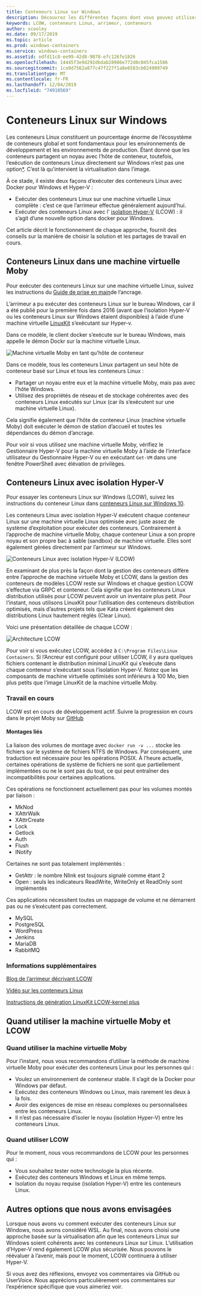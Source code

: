 ```yaml
---
title: Conteneurs Linux sur Windows
description: Découvrez les différentes façons dont vous pouvez utiliser Hyper-V pour exécuter des conteneurs Linux sur Windows comme s’ils étaient natifs.
keywords: LCOW, conteneurs Linux, arrimeur, conteneurs
author: scooley
ms.date: 09/17/2019
ms.topic: article
ms.prod: windows-containers
ms.service: windows-containers
ms.assetid: edfd11c8-ee99-42d8-9878-efc126fe1826
ms.openlocfilehash: 14445f3e9d292dbdab28986e772d0c045fca1586
ms.sourcegitcommit: 1ca9d7562a877c47f227f1a8e6583cb024909749
ms.translationtype: MT
ms.contentlocale: fr-FR
ms.lasthandoff: 12/04/2019
ms.locfileid: "74910569"
---
```

# <a name="linux-containers-on-windows"></a>Conteneurs Linux sur Windows

Les conteneurs Linux constituent un pourcentage énorme de l’écosystème de conteneurs global et sont fondamentaux pour les environnements de développement et les environnements de production.  Étant donné que les conteneurs partagent un noyau avec l’hôte de conteneur, toutefois, l’exécution de conteneurs Linux directement sur Windows n’est pas une option[*](linux-containers.md#other-options-we-considered).  C’est là qu’intervient la virtualisation dans l’image.

À ce stade, il existe deux façons d’exécuter des conteneurs Linux avec Docker pour Windows et Hyper-V :

- Exécuter des conteneurs Linux sur une machine virtuelle Linux complète : c’est ce que l’arrimeur effectue généralement aujourd’hui.
- Exécuter des conteneurs Linux avec l' [isolation Hyper-V](../manage-containers/hyperv-container.md) (LCOW) : il s’agit d’une nouvelle option dans docker pour Windows.

Cet article décrit le fonctionnement de chaque approche, fournit des conseils sur la manière de choisir la solution et les partages de travail en cours.

## <a name="linux-containers-in-a-moby-vm"></a>Conteneurs Linux dans une machine virtuelle Moby

Pour exécuter des conteneurs Linux sur une machine virtuelle Linux, suivez les instructions du [Guide de prise en main](https://docs.docker.com/docker-for-windows/)de l’ancrage.

L’arrimeur a pu exécuter des conteneurs Linux sur le bureau Windows, car il a été publié pour la première fois dans 2016 (avant que l’isolation Hyper-V ou les conteneurs Linux sur Windows étaient disponibles) à l’aide d’une machine virtuelle [LinuxKit](https://github.com/linuxkit/linuxkit) s’exécutant sur Hyper-v.

Dans ce modèle, le client docker s’exécute sur le bureau Windows, mais appelle le démon Dockr sur la machine virtuelle Linux.

![Machine virtuelle Moby en tant qu’hôte de conteneur](media/MobyVM.png)

Dans ce modèle, tous les conteneurs Linux partagent un seul hôte de conteneur basé sur Linux et tous les conteneurs Linux :

* Partager un noyau entre eux et la machine virtuelle Moby, mais pas avec l’hôte Windows.
* Utilisez des propriétés de réseau et de stockage cohérentes avec des conteneurs Linux exécutés sur Linux (car ils s’exécutent sur une machine virtuelle Linux).

Cela signifie également que l’hôte de conteneur Linux (machine virtuelle Moby) doit exécuter le démon de station d’accueil et toutes les dépendances du démon d’ancrage.

Pour voir si vous utilisez une machine virtuelle Moby, vérifiez le Gestionnaire Hyper-V pour la machine virtuelle Moby à l’aide de l’interface utilisateur du Gestionnaire Hyper-V ou en exécutant `Get-VM` dans une fenêtre PowerShell avec élévation de privilèges.

## <a name="linux-containers-with-hyper-v-isolation"></a>Conteneurs Linux avec isolation Hyper-V

Pour essayer les conteneurs Linux sur Windows (LCOW), suivez les instructions du conteneur Linux dans [conteneurs Linux sur Windows 10](../quick-start/quick-start-windows-10-linux.md).

Les conteneurs Linux avec isolation Hyper-V exécutent chaque conteneur Linux sur une machine virtuelle Linux optimisée avec juste assez de système d’exploitation pour exécuter des conteneurs. Contrairement à l’approche de machine virtuelle Moby, chaque conteneur Linux a son propre noyau et son propre bac à sable (sandbox) de machine virtuelle. Elles sont également gérées directement par l’arrimeur sur Windows.

![Conteneurs Linux avec isolation Hyper-V (LCOW)](media/lcow-approach.png)

En examinant de plus près la façon dont la gestion des conteneurs diffère entre l’approche de machine virtuelle Moby et LCOW, dans la gestion des conteneurs de modèles LCOW reste sur Windows et chaque gestion LCOW s’effectue via GRPC et conteneur.  Cela signifie que les conteneurs Linux distribution utilisés pour LCOW peuvent avoir un inventaire plus petit.  Pour l’instant, nous utilisons LinuxKit pour l’utilisation des conteneurs distribution optimisés, mais d’autres projets tels que Kata créent également des distributions Linux hautement réglés (Clear Linux).

Voici une présentation détaillée de chaque LCOW :

![Architecture LCOW](media/lcow.png)

Pour voir si vous exécutez LCOW, accédez à `C:\Program Files\Linux Containers`. Si l’Ancreur est configuré pour utiliser LCOW, il y aura quelques fichiers contenant le distribution minimal LinuxKit qui s’exécute dans chaque conteneur s’exécutant sous l’isolation Hyper-V.  Notez que les composants de machine virtuelle optimisés sont inférieurs à 100 Mo, bien plus petits que l’image LinuxKit de la machine virtuelle Moby.

### <a name="work-in-progress"></a>Travail en cours

LCOW est en cours de développement actif. Suivre la progression en cours dans le projet Moby sur [GitHub](https://github.com/moby/moby/issues/33850)

#### <a name="bind-mounts"></a>Montages liés

La liaison des volumes de montage avec `docker run -v ...` stocke les fichiers sur le système de fichiers NTFS de Windows. Par conséquent, une traduction est nécessaire pour les opérations POSIX. À l’heure actuelle, certaines opérations de système de fichiers ne sont que partiellement implémentées ou ne le sont pas du tout, ce qui peut entraîner des incompatibilités pour certaines applications.

Ces opérations ne fonctionnent actuellement pas pour les volumes montés par liaison :

* MkNod
* XAttrWalk
* XAttrCreate
* Lock
* Getlock
* Auth
* Flush
* INotify

Certaines ne sont pas totalement implémentés :

* GetAttr : le nombre Nlink est toujours signalé comme étant 2
* Open : seuls les indicateurs ReadWrite, WriteOnly et ReadOnly sont implémentés

Ces applications nécessitent toutes un mappage de volume et ne démarrent pas ou ne s’exécutent pas correctement.

* MySQL
* PostgreSQL
* WordPress
* Jenkins
* MariaDB
* RabbitMQ

### <a name="extra-information"></a>Informations supplémentaires

[Blog de l’arrimeur décrivant LCOW](https://blog.docker.com/2017/11/docker-for-windows-17-11/)

[Vidéo sur les conteneurs Linux](https://sec.ch9.ms/ch9/1e5a/08ff93f2-987e-4f8d-8036-2570dcac1e5a/LinuxContainer.mp4)

[Instructions de génération LinuxKit LCOW-kernel plus](https://github.com/linuxkit/lcow)

## <a name="when-to-use-moby-vm-vs-lcow"></a>Quand utiliser la machine virtuelle Moby et LCOW

### <a name="when-to-use-moby-vm"></a>Quand utiliser la machine virtuelle Moby

Pour l’instant, nous vous recommandons d’utiliser la méthode de machine virtuelle Moby pour exécuter des conteneurs Linux pour les personnes qui :

- Voulez un environnement de conteneur stable.  Il s’agit de la Docker pour Windows par défaut.
- Exécutez des conteneurs Windows ou Linux, mais rarement les deux à la fois.
- Avoir des exigences de mise en réseau complexes ou personnalisées entre les conteneurs Linux.
- Il n’est pas nécessaire d’isoler le noyau (isolation Hyper-V) entre les conteneurs Linux.

### <a name="when-to-use-lcow"></a>Quand utiliser LCOW

Pour le moment, nous vous recommandons de LCOW pour les personnes qui :

- Vous souhaitez tester notre technologie la plus récente.
- Exécutez des conteneurs Windows et Linux en même temps.
- Isolation du noyau requise (isolation Hyper-V) entre les conteneurs Linux.

## <a name="other-options-we-considered"></a>Autres options que nous avons envisagées

Lorsque nous avons vu comment exécuter des conteneurs Linux sur Windows, nous avons considéré WSL. Au final, nous avons choisi une approche basée sur la virtualisation afin que les conteneurs Linux sur Windows soient cohérents avec les conteneurs Linux sur Linux. L’utilisation d’Hyper-V rend également LCOW plus sécurisée. Nous pouvons le réévaluer à l’avenir, mais pour le moment, LCOW continuera à utiliser Hyper-V.

Si vous avez des réflexions, envoyez vos commentaires via GitHub ou UserVoice.  Nous apprécions particulièrement vos commentaires sur l’expérience spécifique que vous aimeriez voir.
